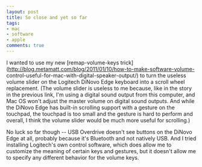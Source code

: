 ```yaml
---
layout: post
title: So close and yet so far
tags:
- mac
- software
- apple
comments: true
---
```

I wanted to use my new [remap-volume-keys
trick](http://blog.metamatt.com/blog/2011/01/10/how-to-make-software-volume-
control-useful-for-mac-with-digital-speaker-output/) to turn the useless
volume slider on the Logitech DiNovo Edge keyboard into a scroll wheel
replacement. (The volume slider is useless to me because, like in the story in
the previous link, I'm using a digital sound output from this computer, and
Mac OS won't adjust the master volume on digital sound outputs. And while the
DiNovo Edge has built-in scrolling support with a gesture on the touchpad, the
touchpad is too small and the gesture is hard to perform and overall, I think
the volume slider would be much more useful for scrolling.)

No luck so far though -- USB Overdrive doesn't see buttons on the DiNovo Edge
at all, probably because it's Bluetooth and not natively USB. And I tried
installing Logitech's own control software, which does allow me to customize
the meaning of certain keys and gestures, but it doesn't allow me to specify
any different behavior for the volume keys.

